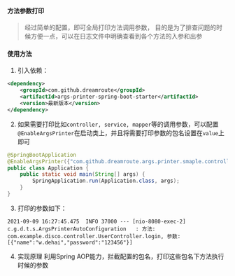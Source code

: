 #### 方法参数打印
> 经过简单的配置，即可全局打印方法调用参数，
> 目的是为了排查问题的时候方便一点，可以在日志文件中明确查看到各个方法的入参和出参
#### 使用方法
1. 引入依赖：
```xml
<dependency>
    <groupId>com.github.dreamroute</groupId>
    <artifactId>args-printer-spring-boot-starter</artifactId>
    <version>最新版本</version>
</dependency>
```
2. 如果需要打印比如`controller, service, mapper`等的调用参数，可以配置`@EnableArgsPrinter`在启动类上，并且将需要打印参数的包名设置在`value`上即可
```java
@SpringBootApplication
@EnableArgsPrinter({"com.github.dreamroute.args.printer.smaple.controller"})
public class Application {
    public static void main(String[] args) {
        SpringApplication.run(Application.class, args);
    }
}

```
3. 打印的参数如下：
```
2021-09-09 16:27:45.475  INFO 37000 --- [nio-8080-exec-2] c.g.d.t.s.ArgsPrinterAutoConfiguration   : 方法: com.example.disco.controller.UserController.login, 参数: [{"name":"w.dehai","password":"123456"}]
```

4. 实现原理
利用Spring AOP能力，拦截配置的包名，打印这些包名下方法执行时候的参数
